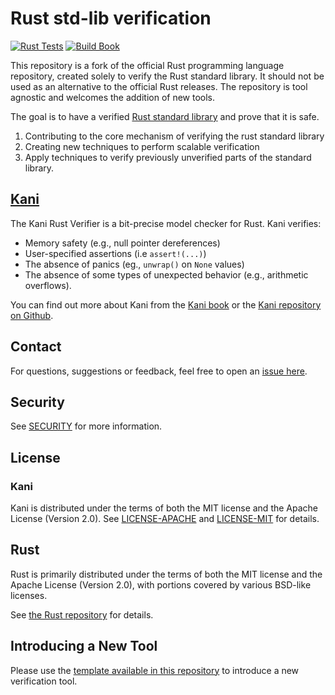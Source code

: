 # Rust std-lib verification

[![Rust Tests](https://github.com/model-checking/verify-rust-std/actions/workflows/rustc.yml/badge.svg)](https://github.com/model-checking/verify-rust-std/actions/workflows/rustc.yml)
[![Build Book](https://github.com/model-checking/verify-rust-std/actions/workflows/book.yml/badge.svg)](https://github.com/model-checking/verify-rust-std/actions/workflows/book.yml)


This repository is a fork of the official Rust programming
language repository, created solely to verify the Rust standard
library. It should not be used as an alternative to the official
Rust releases. The repository is tool agnostic and welcomes the addition of 
new tools.

The goal is to have a verified [Rust standard library](https://doc.rust-lang.org/std/) and prove that it is safe.
1. Contributing to the core mechanism of verifying the rust standard library
2. Creating new techniques to perform scalable verification
3. Apply techniques to verify previously unverified parts of the standard library.

## [Kani](https://github.com/model-checking/kani)

The Kani Rust Verifier is a bit-precise model checker for Rust.
Kani verifies:
* Memory safety (e.g., null pointer dereferences)
* User-specified assertions (i.e `assert!(...)`)
* The absence of panics (eg., `unwrap()` on `None` values)
* The absence of some types of unexpected behavior (e.g., arithmetic overflows).

You can find out more about Kani from the [Kani book](https://model-checking.github.io/kani/) or the [Kani repository on Github](https://github.com/model-checking/kani).

## Contact

For questions, suggestions or feedback, feel free to open an [issue here](https://github.com/model-checking/verify-rust-std/issues).

## Security

See [SECURITY](https://github.com/model-checking/kani/security/policy) for more information.

## License

### Kani
Kani is distributed under the terms of both the MIT license and the Apache License (Version 2.0).
See [LICENSE-APACHE](https://github.com/model-checking/kani/blob/main/LICENSE-APACHE) and [LICENSE-MIT](https://github.com/model-checking/kani/blob/main/LICENSE-MIT) for details.

## Rust
Rust is primarily distributed under the terms of both the MIT license and the Apache License (Version 2.0), with portions covered by various BSD-like licenses.

See [the Rust repository](https://github.com/rust-lang/rust) for details.

## Introducing a New Tool

Please use the [template available in this repository](https://github.com/model-checking/kani/.github/TOOL_REQUEST_TEMPLATE.md) to introduce a new verification tool.
